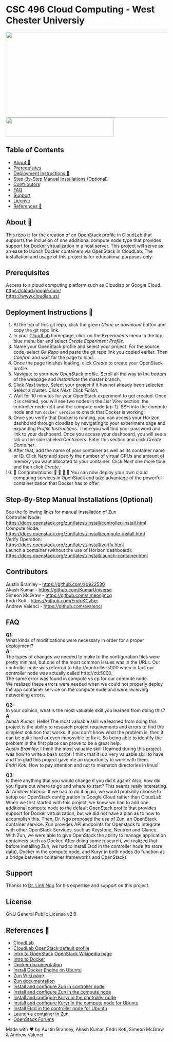 # CSC 496 Cloud Computing - West Chester Universiy

<img src="https://github.com/ab922530/496-cloud-project/blob/master/images/openstack-docker.png" width="519" height="266"><img src="https://github.com/ab922530/496-cloud-project/blob/master/images/cloudlab-image.png" width="337" height="59">

## Table of Contents
  * [About :whale:](#about--whale-)
  * [Prerequisites](#prerequisites)
  * [Deployment Instructions :hammer:](#deployment-instructions--hammer-)
  * [Step-By-Step Manual Installations (Optional)](#step-by-step-manual-installations--optional-)
  * [Contributors](#contributors)
  * [FAQ](#faq)
  * [Support](#support)
  * [License](#license)
  * [References :page_with_curl:](#references--page-with-curl-)

## About :whale:
This repo is for the creation of an OpenStack profile in CloudLab that supports the inclusion of one additional compute node type that provides support for Docker virtualization in a host server.
This project will serve as an ease to launch Docker containers via OpenStack in CloudLab.
The installation and usage of this project is for educational purposes only.

## Prerequisites
Access to a cloud computing platform such as Cloudlab or Google Cloud.  
https://cloud.google.com/  
https://www.cloudlab.us/  

## Deployment Instructions :hammer:
1. At the top of this git repo, click the green *Clone or download* button and copy the git repo link.
2. In your [CloudLab](https://www.cloudlab.us/) homepage, click on the *Experiments* menu in the top blue menu bar and select *Create Experiment Profile*.
3. Name your OpenStack profile and select your project. For the source code, select *Git Repo* and paste the git repo link you copied earlier. Then *Confirm* and wait for the page to load.
4. Once the page finishes loading, click *Create* to create your OpenStack profile.
5. Navigate to your new OpenStack profile. Scroll all the way to the bottom of the webpage and *Instantiate* the master branch.
6. Click *Next* twice. Select your project if it has not already been selected. Select a cluster. Click *Next*. Click *Finish*.
7. Wait for 10 minutes for your OpenStack experiment to get created. Once it is created, you will see two nodes in the *List View* section: the controller node (ctl) and the compute node (cp-1). SSH into the compute node and run `docker version` to check that Docker is working.  
8. Once you verify that Docker is running, you can access your Horizon dashboard through cloudlab by navigating to your experiment page and expanding *Profile Instructions*. There you will find your password and link to your dashboard. Once you access your dashboard, you will see a tab on the side labeled *Containers*. Enter this section and click *Create Container*.   
9. After that, add the name of your container as well as its container name or ID. Click *Next* and specify the number of virtual CPUs and amount of memory you want allocated to your container. Click *Next* one more time and then click *Create*.  
10. :tada: Congratulations! :tada: :clap: :clap: :clap: You can now deploy your own cloud computing services in OpenStack and take advantage of the powerful containerization that Docker has to offer.

## Step-By-Step Manual Installations (Optional)
See the following links for manual Installation of Zun  
Controller Node:  
https://docs.openstack.org/zun/latest/install/controller-install.html  
Compute Node:   
https://docs.openstack.org/zun/latest/install/compute-install.html  
Verify Operation:  
https://docs.openstack.org/zun/latest/install/verify.html  
Launch a container (without the use of Horizon dashboard):  
https://docs.openstack.org/zun/latest/install/launch-container.html  

## Contributors
Austin Bramley - https://github.com/ab922530  
Akash Kumar - https://github.com/KumarUniverse  
Simeon McGraw - https://github.com/simeonjmcg  
Endri Koti -  https://github.com/EndriKCyber  
Andrew Valenci - https://github.com/avalenci

## FAQ
**Q1:**  
What kinds of modifications were necessary in order for a proper deployment?  
**A:**  
The types of changes we needed to make to the configuration files were pretty minimal, but one of the most common issues was in the URLs. Our controller node was referred to http://controller:5000 when in fact our controller node was actually called http://ctl:5000.  
The same error was found in compute vs cp for our compute node.  
We realized these errors were needed when we could not properly deploy the app container service on the compute node and were receiving networking errors.

**Q2:**  
In your opinion, what is the most valuable skill you learned from doing this?  
**A:**  
*Akash Kumar*: Hello! The most valuable skill we learned from doing this project is the ability to research project requirements and errors to find the simplest solution that works. If you don't know what the problem is, then it can be quite hard or even impossible to fix it. So being able to identify the problem in the first place can prove to be a great help.  
*Austin Bramley*: I think the most valuable skill I learned during this project was how to write a bash script. I think that it is a very valuable skill to have and I'm glad this project gave me an opportunity to work with them.  
*Endri Koti*: How to pay attention and not to mismatch directories in linux!  

**Q3:**  
Is there anything that you would change if you did it again? Also, how did you figure out where to go and where to start? This seems really interesting.  
**A:**
*Andrew Valenci*: If we had to do it again, we would probably choose to setup our OpenStack configuration in Google Cloud rather than CloudLab. When we first started with this project, we knew we had to add one additional compute node to the default OpenStack profile that provides support for Docker virtualization, but we did not have a plan as to how to accomplish this. Then, Dr. Ngo proposed the use of Zun, an OpenStack container service. Zun provides API endpoints for Openstack to integrate with other OpenStack Services, such as Keystone, Neutron and Glance. With Zun, we were able to give OpenStack the ability to manage application containers such as Docker. After doing some research, we realized that before installing Zun, we had to install Etcd in the controller node (to store data), Docker in the compute node, and Kuryr in both nodes (to function as a bridge between container frameworks and OpenStack).

## Support 
Thanks to [Dr. Linh Ngo](https://www.cs.wcupa.edu/lngo/about/) for his expertise and support on this project.

## License
GNU General Public License v2.0

## References :page_with_curl:
- [CloudLab](https://www.cloudlab.us)
- [CloudLab OpenStack default profile](https://gitlab.flux.utah.edu/johnsond/openstack-build-ubuntu)
- [Intro to OpenStack](https://www.openstack.org/software/)
[OpenStack Wikipedia page](https://en.wikipedia.org/wiki/OpenStack)
- [Intro to Docker](https://docs.docker.com/get-started/)
- [Docker documentation](https://docs.docker.com/get-docker/)
- [Install Docker Engine on Ubuntu](https://docs.docker.com/engine/install/ubuntu/)
- [Zun Wiki page](https://wiki.openstack.org/wiki/Zun)
- [Zun documentation](https://docs.openstack.org/zun/latest/)
- [Install and configure Zun in controller node](https://docs.openstack.org/zun/latest/install/controller-install.html)
- [Install and configure Zun in the compute node](https://docs.openstack.org/zun/latest/install/compute-install.html)
- [Install and configure Kuryr in the controller node](https://docs.openstack.org/kuryr-libnetwork/latest/install/controller-install.html)
- [Install and configure Kuryr in the compute node for Ubuntu](https://docs.openstack.org/kuryr-libnetwork/latest/install/compute-install-ubuntu.html)
- [Install Etcd in the controller node for Ubuntu](https://docs.openstack.org/install-guide/environment-etcd-ubuntu.html)
- [Launch a container in Zun](https://docs.openstack.org/zun/latest/install/launch-container.html)
- [OpenStack Forums](https://ask.openstack.org/)

Made with :heart: by Austin Bramley, Akash Kumar, Endri Koti, Simeon McGraw & Andrew Valenci
